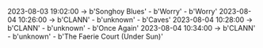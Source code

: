 2023-08-03 19:02:00 -> b'Songhoy Blues' - b'Worry' - b'Worry'
2023-08-04 10:26:00 -> b'CLANN' - b'unknown' - b'Caves'
2023-08-04 10:28:00 -> b'CLANN' - b'unknown' - b'Once Again'
2023-08-04 10:34:00 -> b'CLANN' - b'unknown' - b'The Faerie Court (Under Sun)'
